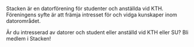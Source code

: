 <!-- 
.. title: Datorföreningen Stacken
.. slug: index
.. description:
-->

Stacken är en datorförening för studenter och anställda vid KTH. Föreningens syfte är att främja intresset för och vidga kunskaper inom datorområdet.

Är du intresserad av datorer och student eller anställd vid KTH eller SU? Bli medlem i Stacken!

